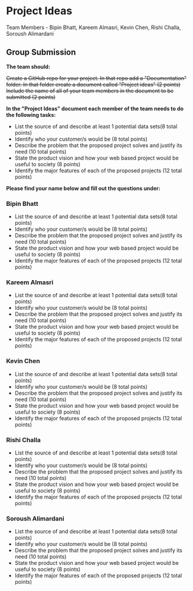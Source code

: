 # Project Ideas

Team Members - Bipin Bhatt, Kareem Almasri, Kevin Chen, Rishi Challa, Soroush Alimardani

## Group Submission 

**The team should:**

~~Create a GitHub repo for your project. In that repo add a "Documentation" folder. In that folder create a document called "Project ideas" (2 points)
Include the name of all of your team members in the document to be submitted (2 points)~~

**In the "Project Ideas" document each member of the team needs to do the following tasks:**

 - List the source of and describe at least 1 potential data sets(8 total points)
 - Identify who your customer/s would  be (8 total points)
 - Describe the problem that the proposed project solves and justify its need (10 total points)
 - State the product vision and how your web based project would be useful to society (8 points)
 - Identify the major features of each of the proposed projects (12 total points)

**Please find your name below and fill out the questions under:**

### Bipin Bhatt

 - List the source of and describe at least 1 potential data sets(8 total points)
 - Identify who your customer/s would  be (8 total points)
 - Describe the problem that  the  proposed project solves and justify its need (10 total points)
 - State the product vision and how your web based project would be useful to society (8 points)
 - Identify the major features of each of the proposed projects (12 total points)

### Kareem Almasri

 - List the source of and describe at least 1 potential data sets(8 total points)
 - Identify who your customer/s would  be (8 total points)
 - Describe the problem that  the  proposed project solves and justify its need (10 total points)
 - State the product vision and how your web based project would be useful to society (8 points)
 - Identify the major features of each of the proposed projects (12 total points)

### Kevin Chen

 - List the source of and describe at least 1 potential data sets(8 total points)
 - Identify who your customer/s would  be (8 total points)
 - Describe the problem that  the  proposed project solves and justify its need (10 total points)
 - State the product vision and how your web based project would be useful to society (8 points)
 - Identify the major features of each of the proposed projects (12 total points)

### Rishi Challa

 - List the source of and describe at least 1 potential data sets(8 total points)
 - Identify who your customer/s would  be (8 total points)
 - Describe the problem that  the  proposed project solves and justify its need (10 total points)
 - State the product vision and how your web based project would be useful to society (8 points)
 - Identify the major features of each of the proposed projects (12 total points)

### Soroush Alimardani

 - List the source of and describe at least 1 potential data sets(8 total points)
 - Identify who your customer/s would  be (8 total points)
 - Describe the problem that  the  proposed project solves and justify its need (10 total points)
 - State the product vision and how your web based project would be useful to society (8 points)
 - Identify the major features of each of the proposed projects (12 total points)

